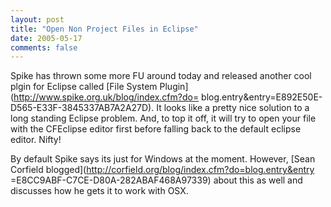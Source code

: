 ```yaml
---
layout: post
title: "Open Non Project Files in Eclipse"
date: 2005-05-17
comments: false
---
```

Spike has thrown some more FU around today and released another cool plgin for
Eclipse called [File System Plugin](http://www.spike.org.uk/blog/index.cfm?do=
blog.entry&entry=E892E50E-D565-E33F-3845337AB7A2A27D). It looks like a pretty
nice solution to a long standing Eclipse problem. And, to top it off, it will
try to open your file with the CFEclipse editor first before falling back to
the default eclipse editor. Nifty!  
  
By default Spike says its just for Windows at the moment. However, [Sean
Corfield blogged](http://corfield.org/blog/index.cfm?do=blog.entry&entry
=E8CC9ABF-C7CE-D80A-282ABAF468A97339) about this as well and discusses how he
gets it to work with OSX.

